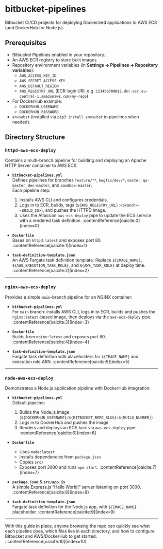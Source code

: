 # bitbucket-pipelines

Bitbucket CI/CD projects for deploying Dockerized applications to AWS ECS (and DockerHub for Node.js).

## Prerequisites

- Bitbucket Pipelines enabled in your repository.  
- An AWS ECR registry to store built images.  
- Repository environment variables (in **Settings → Pipelines → Repository variables**):
  - `AWS_ACCESS_KEY_ID`
  - `AWS_SECRET_ACCESS_KEY`
  - `AWS_DEFAULT_REGION`
  - `AWS_REGISTRY_URL` (ECR login URI, e.g. `123456789012.dkr.ecr.eu-central-1.amazonaws.com/my-repo`)
- For DockerHub example:
  - `DOCKERHUB_USERNAME`
  - `DOCKERHUB_PASSWORD`
- `envsubst` (installed via `pip3 install envsubst` in pipelines when needed).

## Directory Structure

### `httpd-aws-ecs-deploy`

Contains a multi-branch pipeline for building and deploying an Apache HTTP Server container to AWS ECS:

- **`bitbucket-pipelines.yml`**  
  Defines pipelines for branches `feature/**`, `bugfix/dev/*`, `master`, `qa-master`, `dev-master`, and `sandbox-master`.  
  Each pipeline step:
  1. Installs AWS CLI and configures credentials.  
  2. Logs in to ECR, builds, tags (`${AWS_REGISTRY_URL}:<branch>-<BUILD_ID>`), and pushes the HTTPD image.  
  3. Uses the Atlassian `aws-ecs-deploy` pipe to update the ECS service with a rendered task definition. :contentReference[oaicite:0]{index=0}

- **`Dockerfile`**  
  Bases on `httpd:latest` and exposes port 80. :contentReference[oaicite:1]{index=1}

- **`task-definition-template.json`**  
  An AWS Fargate task definition template. Replace `${IMAGE_NAME}`, `${AWS_EXECUTION_TASK_ROLE}`, and `${AWS_TASK_ROLE}` at deploy time. :contentReference[oaicite:2]{index=2}

---

### `nginx-aws-ecs-deploy`

Provides a simple `main`-branch pipeline for an NGINX container:

- **`bitbucket-pipelines.yml`**  
  For `main` branch: installs AWS CLI, logs in to ECR, builds and pushes the `nginx:latest`-based image, then deploys via the `aws-ecs-deploy` pipe. :contentReference[oaicite:3]{index=3}

- **`Dockerfile`**  
  Builds from `nginx:latest` and exposes port 80. :contentReference[oaicite:4]{index=4}

- **`task-definition-template.json`**  
  Fargate task definition with placeholders for `${IMAGE_NAME}` and execution role ARN. :contentReference[oaicite:5]{index=5}

---

### `node-aws-ecs-deploy`

Demonstrates a Node.js application pipeline with DockerHub integration:

- **`bitbucket-pipelines.yml`**  
  Default pipeline:
  1. Builds the Node.js image (`${DOCKERHUB_USERNAME}/${BITBUCKET_REPO_SLUG}:${BUILD_NUMBER}`)  
  2. Logs in to DockerHub and pushes the image  
  3. Renders and deploys an ECS task via `aws-ecs-deploy` pipe. :contentReference[oaicite:6]{index=6}

- **`Dockerfile`**  
  - Uses `node:latest`
  - Installs dependencies from `package.json`
  - Copies `src/`
  - Exposes port 3000 and runs `npm start`. :contentReference[oaicite:7]{index=7}

- **`package.json`** & **`src/app.js`**  
  A simple Express.js “Hello World!” server listening on port 3000. :contentReference[oaicite:8]{index=8}

- **`task-definition-template.json`**  
  Fargate task definition for the Node.js app, with `${IMAGE_NAME}` placeholder. :contentReference[oaicite:9]{index=9}

---

With this guide in place, anyone browsing the repo can quickly see what each pipeline does, which files live in each directory, and how to configure Bitbucket and AWS/DockerHub to get started.
::contentReference[oaicite:10]{index=10}